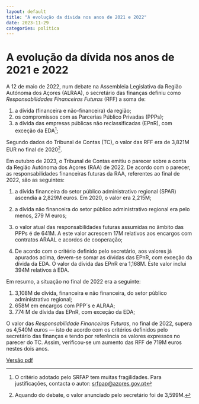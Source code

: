 ```yaml
---
layout: default
title: "A evolução da dívida nos anos de 2021 e 2022"
date: 2023-11-29
categories: politica
---
```

# A evolução da dívida nos anos de 2021 e 2022

A 12 de maio de 2022, num debate na Assembleia Legislativa da Região Autónoma dos Açores (ALRAA), o secretário das finanças definiu como *Responsabilidades Financeiras Futuras* (RFF) a soma de:

1. a dívida (financeira e não-financeira) da região;
2. os compromissos com as Parcerias Público Privadas (PPPs);
3. a dívida das empresas públicas não reclassificadas (EPnR), com exceção da EDA[^1];

Segundo dados do Tribunal de Contas (TC), o valor das RFF era de 3,821M EUR no final de 2020[^2].

Em outubro de 2023, o Tribunal de Contas emitiu o parecer sobre a conta da Região Autónoma dos Açores (RAA) de 2022.
De acordo com o parecer,  as responsabilidades financeiras futuras da RAA, referentes ao final de 2022, são as seguintes:

1. a dívida financeira do setor público administrativo regional (SPAR) ascendia a 2,829M euros.  Em 2020, o valor era 2,215M;

2. a dívida não financeira do setor público administrativo regional era pelo menos, 279 M euros;

3. o valor atual das responsabilidades futuras assumidas no âmbito das PPPs é de 641M. A este valor acrescem 17M relativos aos encargos com contratos ARAAL e acordos de cooperação;

4. De acordo com o critério definido pelo secretário, aos valores já apurados acima, devem-se somar as dívidas das EPnR, com exceção da dívida da EDA. O valor da dívida das EPnR era 1,168M. Este valor inclui 394M relativos à EDA.

Em resumo, a situação no final de 2022 era a seguinte:

1. 3,108M de dívida, financeira e não financeira, do setor público administrativo regional;
2. 658M em encargos com PPP´s e ALRAA;
3. 774 M de dívida das EPnR, com exceção da EDA;

O valor das _Responsabilidade Financeiras Futuras_, no final de 2022, supera os 4,540M euros — isto de acordo com os critérios definidos pelo secretário das finanças e tendo por referência os valores expressos no parecer do TC. Assim, verificou-se um aumento das RFF de 719M euros nestes dois anos.

[Versão pdf](/assets/pdf/divida-21-22.pdf)

[^1]: O critério adotado pelo SRFAP tem muitas fragilidades. Para justificações, contacta o autor: srfpap@azores.gov.pt

[^2]: Aquando do debate, o valor anunciado pelo secretário foi de 3,599M.